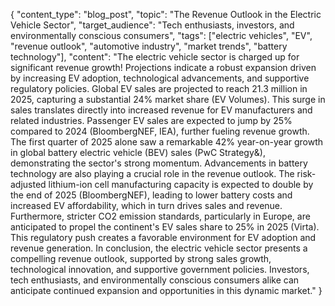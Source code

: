 { "content_type": "blog_post", "topic": "The Revenue Outlook in the Electric Vehicle Sector", "target_audience": "Tech enthusiasts, investors, and environmentally conscious consumers", "tags": ["electric vehicles", "EV", "revenue outlook", "automotive industry", "market trends", "battery technology"], "content": "The electric vehicle sector is charged up for significant revenue growth! Projections indicate a robust expansion driven by increasing EV adoption, technological advancements, and supportive regulatory policies. Global EV sales are projected to reach 21.3 million in 2025, capturing a substantial 24% market share (EV Volumes). This surge in sales translates directly into increased revenue for EV manufacturers and related industries. Passenger EV sales are expected to jump by 25% compared to 2024 (BloombergNEF, IEA), further fueling revenue growth. The first quarter of 2025 alone saw a remarkable 42% year-on-year growth in global battery electric vehicle (BEV) sales (PwC Strategy&), demonstrating the sector's strong momentum. Advancements in battery technology are also playing a crucial role in the revenue outlook. The risk-adjusted lithium-ion cell manufacturing capacity is expected to double by the end of 2025 (BloombergNEF), leading to lower battery costs and increased EV affordability, which in turn drives sales and revenue. Furthermore, stricter CO2 emission standards, particularly in Europe, are anticipated to propel the continent's EV sales share to 25% in 2025 (Virta). This regulatory push creates a favorable environment for EV adoption and revenue generation. In conclusion, the electric vehicle sector presents a compelling revenue outlook, supported by strong sales growth, technological innovation, and supportive government policies. Investors, tech enthusiasts, and environmentally conscious consumers alike can anticipate continued expansion and opportunities in this dynamic market." }